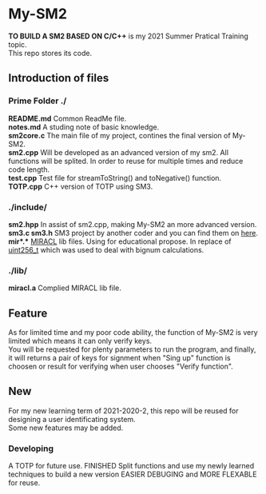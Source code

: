 # My-SM2

**TO BUILD A SM2 BASED ON C/C++** is my 2021 Summer Pratical Training topic.  
This repo stores its code.  

## Introduction of files

### Prime Folder ./

**README.md** Common ReadMe file.  
**notes.md** A studing note of basic knowledge.  
**sm2core.c** The main file of my project, contines the final version of My-SM2.  
**sm2.cpp** Will be developed as an advanced version of my sm2. All functions will be splited. In order to reuse for multiple times and reduce code length.  
**test.cpp** Test file for streamToString() and toNegative() function.  
**TOTP.cpp** C++ version of TOTP using SM3.  

### ./include/

**sm2.hpp** In assist of sm2.cpp, making My-SM2 an more advanced version.  
**sm3.c sm3.h** SM3 project by another coder and you can find them on [here](https://blog.csdn.net/qq_36298219/article/details/85926747).  
**mir\*.\*** [MIRACL](https://github.com/miracl/MIRACL) lib files. Using for educational propose. In replace of [uint256_t](https://github.com/calccrypto/uint256_t) which was used to deal with bignum calculations.  

### ./lib/

**miracl.a** Complied MIRACL lib file.

## Feature
As for limited time and my poor code ability, the function of My-SM2 is very limited which means it can only verify keys.  
You will be requested for plenty parameters to run the program, and finally, it will returns a pair of keys for signment when "Sing up" function is choosen or result for verifying when user chooses "Verify function".  

## New
For my new learning term of 2021-2020-2, this repo will be reused for designing a user identificating system.  
Some new features may be added.  

### Developing

A TOTP for future use. FINISHED
Split functions and use my newly learned techniques to build a new version EASIER DEBUGING and MORE FLEXABLE for reuse.  